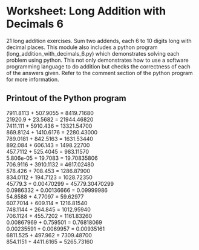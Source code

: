 # Worksheet: Long Addition with Decimals 6
21 long addition exercises. Sum two addends, each 6 to 10 digits long with decimal places. This module also includes a python program (long_addition_with_decimals_6.py) which demonstrates solving each problem using python. This not only demonstrates how to use a software programming language to do addition but checks the correctness of each of the answers given. Refer to the comment section of the python program for more information.

## Printout of the Python program
7911.8113  + 507.9055   = 8419.71680 \
21920.9    + 23.5682    = 21944.46820 \
7411.111   + 5910.436   = 13321.54700 \
869.8124   + 1410.6176  = 2280.43000 \
789.0181   + 842.5163   = 1631.53440 \
892.084    + 606.143    = 1498.22700 \
457.7112   + 525.4045   = 983.11570  \
5.806e-05  + 19.7083    = 19.70835806 \
706.9116   + 3910.1132  = 4617.02480 \
578.426    + 708.453    = 1286.87900 \
834.0112   + 194.7123   = 1028.72350 \
45779.3    + 0.00470299 = 45779.30470299 \
0.0986332  + 0.00136666 = 0.09999986 \
54.8588    + 4.77097    = 59.62977   \
607.7014   + 609.114    = 1216.81540 \
748.1144   + 264.845    = 1012.95940 \
706.1124   + 455.7202   = 1161.83260 \
0.00867969 + 0.759501   = 0.76818069 \
0.00235591 + 0.0069957  = 0.00935161 \
6811.525   + 497.962    = 7309.48700 \
854.1151   + 4411.6165  = 5265.73160 
